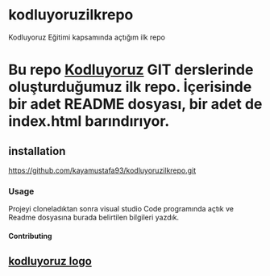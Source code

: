 # kodluyoruzilkrepo
Kodluyoruz Eğitimi kapsamında açtığım ilk repo

# Bu repo [Kodluyoruz](https://app.patika.dev/paths/baslangic-seviyesi-net-core-patikasi) GIT derslerinde oluşturduğumuz ilk repo. İçerisinde bir adet README dosyası, bir adet de index.html barındırıyor.

## installation
https://github.com/kayamustafa93/kodluyoruzilkrepo.git

### Usage

Projeyi cloneladıktan sonra visual studio Code programında açtık ve Readme dosyasına burada belirtilen bilgileri yazdık.

#### Contributing

## [kodluyoruz logo](https://global-uploads.webflow.com/6097e0eca1e87557da031fef/6136c7fd01d5637f9fa8be9e_logo-1.png)



